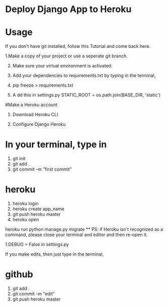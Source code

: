 # Deploy Django App to Heroku

# Usage
If you don't have git installed, follow this Tutorial and come back here.

1.Make a copy of your project or use a seperate git branch.

2. Make sure your virtual environment is activated.

3. Add your dependencies to requirements.txt by typing in the terminal,

4. pip freeze > requirements.txt
5. A dd this in settings.py
STATIC_ROOT = os.path.join(BASE_DIR, 'static')

#Make a Heroku account

1. Download Heroku CLI

2. Configure Django Heroku

# In your terminal, type in

1. git init
2. git add .
3. git commit -m "first commit"

# heroku

1. heroku login
2. heroku create app_name
3. git push heroku master
4. heroku open

heroku run python manage.py migrate
** PS: if Heroku isn't recognized as a command, please close your terminal and editor and then re-open it.

1.DEBUG = False in settings.py

If you make edits, then just type in the terminal,

# github
1. git add .
2. git commit -m "edit"
3. git push heroku master
